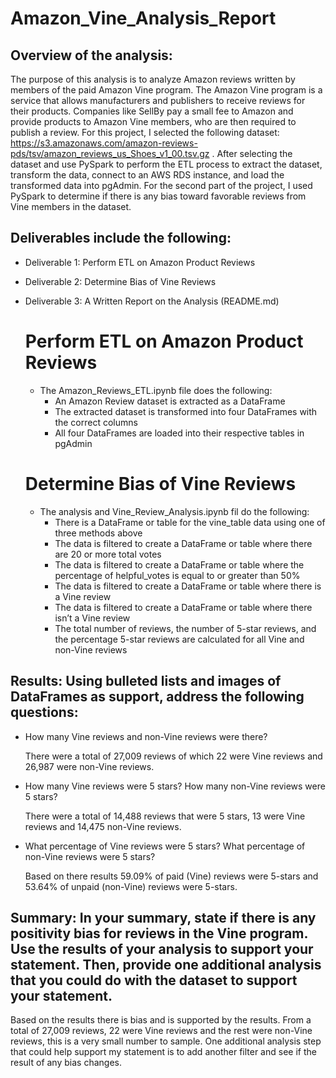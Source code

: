 # Amazon_Vine_Analysis_Report

## Overview of the analysis: 

The purpose of this analysis is to analyze Amazon reviews written by members of the paid Amazon Vine program. The Amazon Vine program is a service that allows manufacturers and publishers to receive reviews for their products. Companies like SellBy pay a small fee to Amazon and provide products to Amazon Vine members, who are then required to publish a review.
For this project, I selected the following dataset: https://s3.amazonaws.com/amazon-reviews-pds/tsv/amazon_reviews_us_Shoes_v1_00.tsv.gz . After selecting the dataset and use PySpark to perform the ETL process to extract the dataset, transform the data, connect to an AWS RDS instance, and load the transformed data into pgAdmin. For the second part of the project, I used PySpark to determine if there is any bias toward favorable reviews from Vine members in the dataset. 

## Deliverables include the following:
* Deliverable 1: Perform ETL on Amazon Product Reviews
* Deliverable 2: Determine Bias of Vine Reviews
* Deliverable 3: A Written Report on the Analysis (README.md)

  # Perform ETL on Amazon Product Reviews 
  * The Amazon_Reviews_ETL.ipynb file does the following:
    - An Amazon Review dataset is extracted as a DataFrame
    - The extracted dataset is transformed into four DataFrames with the correct columns 
    - All four DataFrames are loaded into their respective tables in pgAdmin 

  # Determine Bias of Vine Reviews
  * The analysis and Vine_Review_Analysis.ipynb fil do the following:
    - There is a DataFrame or table for the vine_table data using one of three methods above 
    - The data is filtered to create a DataFrame or table where there are 20 or more total votes 
    - The data is filtered to create a DataFrame or table where the percentage of helpful_votes is equal to or greater than 50% 
    - The data is filtered to create a DataFrame or table where there is a Vine review 
    - The data is filtered to create a DataFrame or table where there isn’t a Vine review 
    - The total number of reviews, the number of 5-star reviews, and the percentage 5-star reviews are calculated for all Vine and non-Vine reviews

## Results: Using bulleted lists and images of DataFrames as support, address the following questions:
* How many Vine reviews and non-Vine reviews were there?
  
  There were a total of 27,009 reviews of which 22 were Vine reviews and 26,987 were non-Vine reviews.

* How many Vine reviews were 5 stars? How many non-Vine reviews were 5 stars?
  
  There were a total of 14,488 reviews that were 5 stars, 13 were Vine reviews and 14,475 non-Vine reviews. 
  
* What percentage of Vine reviews were 5 stars? What percentage of non-Vine reviews were 5 stars?
  
  Based on there results 59.09% of paid (Vine) reviews were 5-stars and 53.64% of unpaid (non-Vine) reviews were 5-stars.

## Summary: In your summary, state if there is any positivity bias for reviews in the Vine program. Use the results of your analysis to support your statement. Then, provide one additional analysis that you could do with the dataset to support your statement.
  Based on the results there is bias and is supported by the results. From a total of 27,009 reviews, 22 were Vine reviews and the rest were non-Vine reviews, this is a very small number to sample. One additional analysis step that could help support my statement is to add another filter and see if the result of any bias changes.
  
